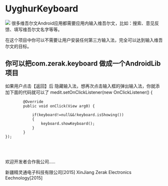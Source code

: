 UyghurKeyboard
==============
<img src="https://raw.githubusercontent.com/Sabirjan/UyghurKeyboard/master/img/20141217154207.png" />
很多维吾尔文Android应用都需要应用内输入维吾尔文，比如：搜索、意见反馈、填写维吾尔文名字等等。

在这个项目中你可以不需要让用户安装任何第三方输入法，完全可以达到输入维吾尔文的目标。

你可以把com.zerak.keyboard 做成一个AndroidLib项目
-----------------------------------------------------------------
如果用户点击【返回】后 隐藏输入法，想再次点击输入框的弹出输入法，你就添加下面的代码就可以了
	medit.setOnClickListener(new OnClickListener() {
			
			@Override
			public void onClick(View arg0) {
			
				if(keyboard!=null&&!keyboard.isShowing())
				{
					keyboard.showKeyboard();
				}
			}
	});
		


</br>
</br>

欢迎开发者合作我公司.....

新疆精灵通电子科技有限公司[2015]
XinJiang Zerak Electronics Eechnology[2015]

